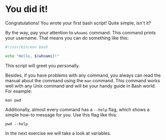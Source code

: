 # You did it!

Congratulations! You wrote your first bash script! Quite simple, isn't it?

By the way, pay your attention to `whoami` command. This command prints your username. That means you can do something like this:

```bash
#!/usr/bin/env bash

echo "Hello, $(whoami)!"
```

This script will greet you personally.

Besides, if you have problems with any command, you always can read the manual about the command using the `man` command. This command works well with any Unix command and will be your handy guide in Bash world. For example:

    man pwd

Additionally, almost every command has a `--help` flag, which shows a simple how-to message for you. Use this flag like this:

    pwd --help

In the next exercise we will take a look at variables.
